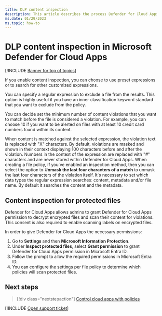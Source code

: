```yaml
---
title: DLP content inspection
description: This article describes the process Defender for Cloud Apps follows when performing DLP content inspection on data in your cloud.
ms.date: 01/29/2023
ms.topic: how-to
---
```

# DLP content inspection in Microsoft Defender for Cloud Apps

[!INCLUDE [Banner for top of topics](includes/)]

If you enable content inspection, you can choose to use preset expressions or to search for other customized expressions.

You can specify a regular expression to exclude a file from the results. This option is highly useful if you have an inner classification keyword standard that you want to exclude from the policy.

You can decide set the minimum number of content violations that you want to match before the file is considered a violation. For example, you can choose 10 if you want to be alerted on files with at least 10 credit card numbers found within its content.

When content is matched against the selected expression, the violation text is replaced with "X" characters. By default, violations are masked and shown in their context displaying 100 characters before and after the violation. Numbers in the context of the expression are replaced with "#" characters and are never stored within Defender for Cloud Apps. When creating a file policy, if you've enabled an inspection method, then you can select the option to **Unmask the last four characters of a match** to unmask the last four characters of the violation itself. It's necessary to set which data types the regular expression searches: content, metadata and/or file name. By default it searches the content and the metadata.

## Content inspection for protected files

Defender for Cloud Apps allows admins to grant Defender for Cloud Apps permission to decrypt encrypted files and scan their content for violations. This consent is also required to enable scanning labels on encrypted files.

In order to give Defender for Cloud Apps the necessary permissions:

1. Go to **Settings** and then **Microsoft Information Protection**.
2. Under **Inspect protected files**, select **Grant permission** to grant Defender for Cloud Apps permission in Microsoft Entra ID.
3. Follow the prompt to allow the required permissions in Microsoft Entra ID.
4. You can configure the settings per file policy to determine which policies will scan protected files.

## Next steps

> [!div class="nextstepaction"]
> [Control cloud apps with policies](control-cloud-apps-with-policies.md)

[!INCLUDE [Open support ticket](includes/support.md)]
